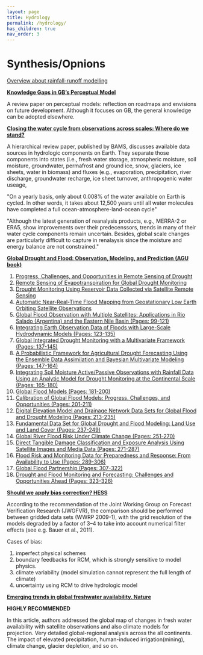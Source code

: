 ```yaml
---
layout: page
title: Hydrology
permalink: /hydrology/
has_children: true
nav_order: 3
---
```


# Synthesis/Opnions

[Overview about rainfall-runoff modelling](https://drive.google.com/open?id=1bwZbFXydSEWXUHGnEBmoow_iF37Zabaz)

[__Knowledge Gaps in GB’s Perceptual Model__](https://onlinelibrary.wiley.com/doi/pdf/10.1002/hyp.14288)

A review paper on perceptual models: reflection on roadmaps and envisions on future development. Although it focuses on GB, the general knowledge can be adopted elsewhere.

[__Closing the water cycle from observations across scales: Where do we stand?__](https://journals.ametsoc.org/configurable/content/journals$002fbams$002faop$002fBAMS-D-19-0316.1$002fBAMS-D-19-0316.1.xml?tab_body=pdf)

A hierarchical review paper, published by BAMS, discusses available data sources in hydrologic components on Earth. They separate those components into states (i.e., fresh water storage, atmospheric moisture, soil moisture, groundwater, permafrost and ground ice, snow, glaciers, ice sheets, water in biomass) and fluxes (e.g., evaporation, precipitation, river discharge, groundwater recharge, ice sheet turnover, anthropogenic water useage, 

"On a yearly basis, only about 0.008% of the water available on Earth is cycled. In other words, it takes about 12,500 years until all water molecules have completed a full ocean-atmosphere-land-ocean cycle"


"Although the latest generation of reanalysis products, e.g., MERRA-2 or ERA5, show improvements over their predecenssors, trends in many of their water cycle components remain uncertain. Besides, global scale changes are particularly difficult to capture in renalaysis since the moisture and energy balance are not constrained."

[__Global Drought and Flood: Observation, Modeling, and Prediction (AGU book)__](https://agupubs.onlinelibrary.wiley.com/doi/book/10.1002/9781119427339)

1. [Progress, Challenges, and Opportunities in Remote Sensing of Drought](https://agupubs.onlinelibrary.wiley.com/doi/10.1002/9781119427339.ch1)
2. [Remote Sensing of Evapotranspiration for Global Drought Monitoring](https://agupubs.onlinelibrary.wiley.com/doi/10.1002/9781119427339.ch2)
3. [Drought Monitoring Using Reservoir Data Collected via Satellite Remote Sensing](https://agupubs.onlinelibrary.wiley.com/doi/10.1002/9781119427339.ch3)
4. [Automatic Near-Real-Time Flood Mapping from Geostationary Low Earth Orbiting Satellite Observations](https://agupubs.onlinelibrary.wiley.com/doi/10.1002/9781119427339.ch4)
5. [Global Flood Observation with Multiple Satellites: Applications in Rio Salado (Argentina) and the Eastern Nile Basin (Pages: 99-121)](https://agupubs.onlinelibrary.wiley.com/doi/10.1002/9781119427339.ch5)
6. [Integrating Earth Observation Data of Floods with Large-Scale Hydrodynamic Models (Pages: 123-135)](https://agupubs.onlinelibrary.wiley.com/doi/10.1002/9781119427339.ch6)
7. [Global Integrated Drought Monitoring with a Multivariate Framework (Pages: 137-145)](https://agupubs.onlinelibrary.wiley.com/doi/10.1002/9781119427339.ch7)
8. [A Probabilistic Framework for Agricultural Drought Forecasting Using the Ensemble Data Assimilation and Bayesian Multivariate Modeling (Pages: 147-164)](https://agupubs.onlinelibrary.wiley.com/doi/10.1002/9781119427339.ch8)
9. [Integrating Soil Moisture Active/Passive Observations with Rainfall Data Using an Analytic Model for Drought Monitoring at the Continental Scale (Pages: 165-180)](https://agupubs.onlinelibrary.wiley.com/doi/10.1002/9781119427339.ch9)
10. [Global Flood Models (Pages: 181-200)](https://agupubs.onlinelibrary.wiley.com/doi/10.1002/9781119427339.ch10)
11. [Calibration of Global Flood Models: Progress, Challenges, and Opportunities (Pages: 201-211)](https://agupubs.onlinelibrary.wiley.com/doi/10.1002/9781119427339.ch11)
12. [Digital Elevation Model and Drainage Network Data Sets for Global Flood and Drought Modeling (Pages: 213-235)](https://agupubs.onlinelibrary.wiley.com/doi/10.1002/9781119427339.ch12)
13. [Fundamental Data Set for Global Drought and Flood Modeling: Land Use and Land Cover (Pages: 237-249)](https://agupubs.onlinelibrary.wiley.com/doi/10.1002/9781119427339.ch13)
14. [Global River Flood Risk Under Climate Change (Pages: 251-270)](https://agupubs.onlinelibrary.wiley.com/doi/10.1002/9781119427339.ch14)
15. [Direct Tangible Damage Classification and Exposure Analysis Using Satellite Images and Media Data (Pages: 271-287)](https://agupubs.onlinelibrary.wiley.com/doi/10.1002/9781119427339.ch15)
16. [Flood Risk and Monitoring Data for Preparedness and Response: From Availability to Use (Pages: 289-306)](https://agupubs.onlinelibrary.wiley.com/doi/10.1002/9781119427339.ch16)
17. [Global Flood Partnership (Pages: 307-322)](https://agupubs.onlinelibrary.wiley.com/doi/10.1002/9781119427339.ch17)
18. [Drought and Flood Monitoring and Forecasting: Challenges and Opportunities Ahead (Pages: 323-326)](https://agupubs.onlinelibrary.wiley.com/doi/10.1002/9781119427339.ch18)

[__Should we apply bias correction? HESS__](https://hess.copernicus.org/preprints/9/5355/2012/hessd-9-5355-2012.pdf)

According to the recommendation of the Joint Working Group on Forecast Verification Research (JWGFVR), the comparison should be performed between gridded data sets (WWRP 2009-1), with the grid resolution of the models degraded by a factor of 3–4 to take into account numerical filter effects (see e.g. Bauer et al., 2011).

Cases of bias:
1. imperfect physical schemes
2. boundary feedbacks for RCM, which is strongly sensitive to model physics.
3. climate variability (model simulation cannot represent the full length of climate)
4. uncertainty using RCM to drive hydrologic model

__[Emerging trends in global freshwater availability. Nature](https://doi.org/10.1038/s41586-018-0123-1)__

**HIGHLY RECOMMENDED**

In this article, authors addressed the global map of changes in fresh water availability with satellite observations and also climate models for projection. Very detailed global-regional analysis across the all continents. The impact of elevated precipitation, human-induced irrigation(mining), climate change, glacier depletion, and so on. 
